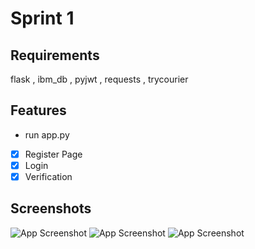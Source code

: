 
# Sprint 1




## Requirements

flask , ibm_db , pyjwt , requests , trycourier


## Features

- run app.py
- [x] Register Page
- [x] Login
- [x] Verification
## Screenshots

![App Screenshot](/screenshot/register.png)
![App Screenshot](/screenshot/login.png)
![App Screenshot](/screenshot/mail.png)

